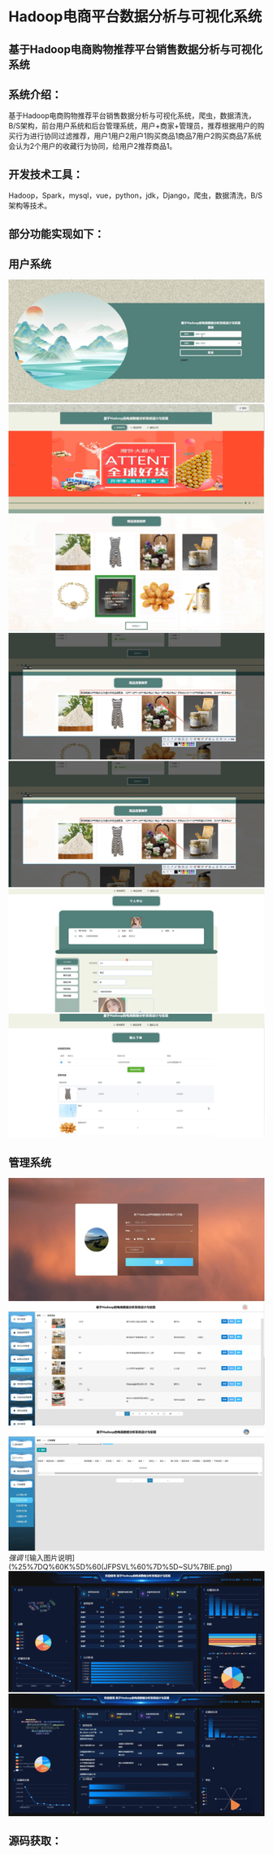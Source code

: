 # Hadoop电商平台数据分析与可视化系统

## 基于Hadoop电商购物推荐平台销售数据分析与可视化系统

## 系统介绍：

基于Hadoop电商购物推荐平台销售数据分析与可视化系统，爬虫，数据清洗，B/S架构，前台用户系统和后台管理系统，用户+商家+管理员，推荐根据用户的购买行为进行协同过滤推荐，用户1用户2用户1购买商品1商品7用户2购买商品7系统会认为2个用户的收藏行为协同，给用户2推荐商品1。

## 开发技术工具：

Hadoop，Spark，mysql，vue，python，jdk，Django，爬虫，数据清洗，B/S架构等技术。

## 部分功能实现如下：

## 用户系统

![输入图片说明](%E7%94%A8%E6%88%B7%E7%99%BB%E5%BD%95.png)
![输入图片说明](%E7%B3%BB%E7%BB%9F%E9%A6%96%E9%A1%B5.png)
![输入图片说明](%E5%95%86%E5%93%81%E6%8E%A8%E8%8D%90.png)
![输入图片说明](%E6%8E%A8%E8%8D%90.png)
![输入图片说明](%E6%8E%A8%E8%8D%90.png)
![输入图片说明](%E4%B8%AA%E4%BA%BA%E4%B8%AD%E5%BF%83.png)
![输入图片说明](%E8%AE%A2%E5%8D%95.png)

## 管理系统

![输入图片说明](%E7%AE%A1%E7%90%86%E7%99%BB%E5%BD%95%E7%95%8C%E9%9D%A2.png)
![输入图片说明](%E5%95%86%E5%AE%B6%E7%AE%A1%E7%90%86.png)
![输入图片说明](%E8%AE%A2%E5%8D%95%E7%AE%A1%E7%90%86.png) _强调_ 
![输入图片说明](%25%7DQ%60K%5D%60(JFPSVL%60%7D%5D~SU%7BIE.png)
![输入图片说明](%E5%88%86%E6%9E%90%E5%8F%AF%E8%A7%86%E5%8C%96.png)
![输入图片说明](%E6%95%B0%E6%8D%AE%E5%88%86%E6%9E%90%E5%8F%AF%E8%A7%86%E5%8C%96.png)

## 源码获取：